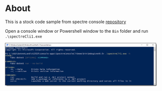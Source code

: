 ﻿# About

This is a stock code sample from spectre console [repository](https://github.com/spectreconsole/spectre.console/tree/main/examples/Cli/Demo)

Open a console window or Powershell window to the `Bin` folder and run `.\spectreCli1.exe`

![Main](assets/main.png)